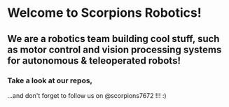 # Welcome to Scorpions Robotics!

## We are a robotics team building cool stuff, such as motor control and vision processing systems for autonomous & teleoperated robots!

### Take a look at our repos,

...and don't forget to follow us on @scorpions7672 !!! :)
